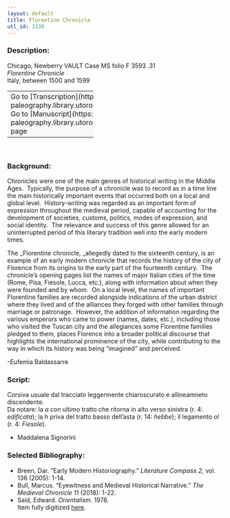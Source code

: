 ```yaml
---
layout: default
title: Florentine Chronicle
utl_id: 3130
---
```


### Description:

Chicago, Newberry VAULT Case MS folio F 3593 .31<br>
_Florentine Chronicle_<br>
Italy, between 1500 and 1599

<table border="0.5" cellpadding="1" cellspacing="1" style="width: 200px; background-color:#F8F8F8;"><tbody><tr><td>Go to [Transcription](https://italian-paleography.library.utoronto.ca/content/transcript_IP_045)<br>
Go to [Manuscript](https://italian-paleography.library.utoronto.ca/islandora/object/italianpaleography%3AIP_045) page</td></tr></tbody></table> 

### Background:

Chronicles were one of the main genres of historical writing in the Middle Ages.  Typically, the purpose of a chronicle was to record as in a time line the main historically important events that occurred both on a local and global level.  History-writing was regarded as an important form of expression throughout the medieval period, capable of accounting for the development of societies, customs, politics, modes of expression, and social identity.  The relevance and success of this genre allowed for an uninterrupted period of this literary tradition well into the early modern times.

The _Florentine chronicle, _allegedly dated to the sixteenth century, is an example of an early modern chronicle that records the history of the city of Florence from its origins to the early part of the fourteenth century.  The chronicle’s opening pages list the names of major Italian cities of the time (Rome, Pisa, Fiesole, Lucca, etc.), along with information about when they were founded and by whom.  On a local level, the names of important Florentine families are recorded alongside indications of the urban district where they lived and of the alliances they forged with other families through marriage or patronage.  However, the addition of information regarding the various emperors who came to power (names, dates, etc.), including those who visited the Tuscan city and the allegiances some Florentine families pledged to them, places Florence into a broader political discourse that highlights the international prominence of the city, while contributing to the way in which its history was being “imagined” and perceived.

-Eufemia Baldassarre

### Script:

Corsiva usuale dal tracciato leggermente chiaroscurato e allineamneto discendente.<br>
Da notare: la _a_ con ultimo tratto che ritorna in alto verso sinistra (r. 4: _edificata_); la _h_ priva del tratto basso dell’asta (r. 14: _hebbe_); il legamento _ol_ (r. 4: _Fiesole_).<br>
- Maddalena Signorini

### Selected Bibliography:

- Breen, Dar. “Early Modern Historiography.” <i>Literature Compass 2,</i> vol. 136 (2005): 1-14.<br>
- Bull, Marcus. “Eyewitness and Medieval Historical Narrative.” <i>The Medieval Chronicle </i>11 (2018): 1-22.<br>
- Said, Edward. <i>Orientalism</i>. 1978.<br>
Item fully digitized [here](http://digcoll.newberry.org/#/item/ia-case_ms_f_3593_31).

